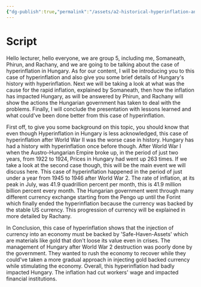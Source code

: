 ```yaml
---
{"dg-publish":true,"permalink":"/assets/a2-historical-hyperinflation-analysis/script/"}
---
```


# Script

Hello lecturer, hello everyone, we are group 5, including me, Somaneath, Phirun, and Rachany,  and we are going to be talking about the case of hyperinflation in Hungary. As for our content, I will be introducing you to this case of hyperinflation and also give you some brief details of Hungary's history with hyperinflation. Next we will be taking a look at what was the cause for the rapid inflation, explained by Somaneath, then how the inflation has impacted Hungary, as will be answered by Phirun, and Rachany will show the actions the Hungarian government has taken to deal with the problems. Finally, I will conclude the presentation with lessons learned and what could've been done better from this case of hyperinflation.

First off, to give you some background on this topic, you should know that even though Hyperinflation in Hungary is less acknowledged, this case of hyperinflation after World War II was the worse case in history. Hungary has had a history with hyperinflation once before though. After World War I when the Austro-Hungarian Empire broke up, in the period of just two years, from 1922 to 1924, Prices in Hungary had went up 263 times. If we take a look at the second case though, this will be the main event we will discuss here. This case of hyperinflation happened in the period of just under a year from 1945 to 1946 after World War 2. The rate of inflation, at its peak in July, was 41.9 quadrillion percent per month, this is 41.9 million billion percent every month. The Hungarian government went through many different currency exchange starting from the Pengo up until the Forint which finally ended the hyperinflation because the currency was backed by the stable US currency. This progression of currency will be explained in more detailed by Rachany.

In Conclusion, this case of hyperinflation shows that the injection of currency into an economy must be backed by 'Safe-Haven-Assets' which are materials like gold that don't loose its value even in crises. The management of Hungary after World War 2 destruction was poorly done by the government. They wanted to rush the economy to recover while they could've taken a more gradual approach in injecting gold backed currency while stimulating the economy. Overall, this hyperinflation had badly impacted Hungary. The inflation had cut workers' wage and impacted financial institutions.